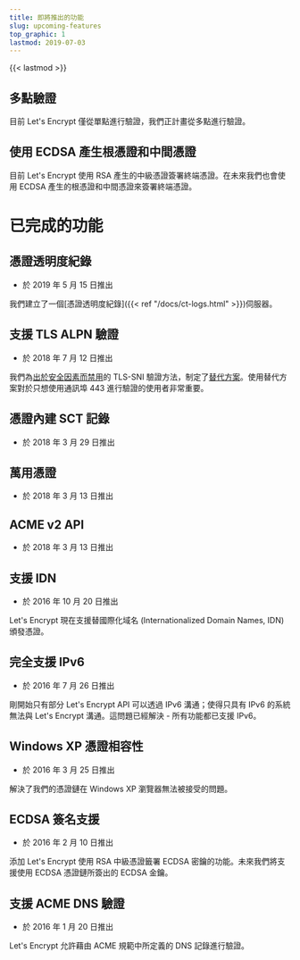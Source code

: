 ```yaml
---
title: 即將推出的功能
slug: upcoming-features
top_graphic: 1
lastmod: 2019-07-03
---
```


{{< lastmod >}}

## 多點驗證

目前 Let's Encrypt 僅從單點進行驗證，我們正計畫從多點進行驗證。

## 使用 ECDSA 產生根憑證和中間憑證

目前 Let's Encrypt 使用 RSA 產生的中級憑證簽署終端憑證。在未來我們也會使用 ECDSA 產生的根憑證和中間憑證來簽署終端憑證。

# 已完成的功能

## 憑證透明度紀錄

* 於 2019 年 5 月 15 日推出

我們建立了一個[憑證透明度紀錄]({{< ref "/docs/ct-logs.html" >}})伺服器。

## 支援 TLS ALPN 驗證

* 於 2018 年 7 月 12 日推出

我們為[出於安全因素而禁用](https://community.letsencrypt.org/t/important-what-you-need-to-know-about-tls-sni-validation-issues/50811)的 TLS-SNI 驗證方法，制定了[替代方案](https://datatracker.ietf.org/doc/draft-ietf-acme-tls-alpn/)。使用替代方案對於只想使用通訊埠 443 進行驗證的使用者非常重要。

## 憑證內建 SCT 記錄

* 於 2018 年 3 月 29 日推出

## 萬用憑證

* 於 2018 年 3 月 13 日推出

## ACME v2 API

* 於 2018 年 3 月 13 日推出

## 支援 IDN 

* 於 2016 年 10 月 20 日推出

Let's Encrypt 現在支援替國際化域名 (Internationalized Domain Names, IDN) 頒發憑證。

## 完全支援 IPv6

* 於 2016 年 7 月 26 日推出

剛開始只有部分 Let's Encrypt API 可以透過 IPv6 溝通；使得只具有 IPv6 的系統無法與 Let's Encrypt 溝通。這問題已經解決 - 所有功能都已支援 IPv6。

## Windows XP 憑證相容性

* 於 2016 年 3 月 25 日推出

解決了我們的憑證鏈在 Windows XP 瀏覽器無法被接受的問題。

## ECDSA 簽名支援

* 於 2016 年 2 月 10 日推出

添加 Let's Encrypt 使用 RSA 中級憑證籤署 ECDSA 密鑰的功能。未來我們將支援使用 ECDSA 憑證鏈所簽出的 ECDSA 金鑰。

## 支援 ACME DNS 驗證

* 於 2016 年 1 月 20 日推出

Let's Encrypt 允許藉由 ACME 規範中所定義的 DNS 記錄進行驗證。
